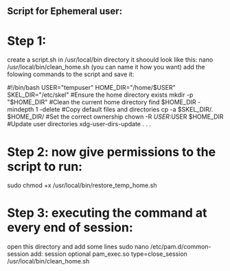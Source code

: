 ## Script for Ephemeral user:
# Step 1:
create a script.sh in /usr/local/bin directory it shoould look like this:
nano /usr/local/bin/clean_home.sh (you can name it how you want)
add the folowing commands to the script and save it:

#!/bin/bash
USER="tempuser"
HOME_DIR="/home/$USER"
SKEL_DIR="/etc/skel"
#Ensure the home directory exists
mkdir -p "$HOME_DIR"
#Clean the current home directory
find $HOME_DIR -mindepth 1 -delete
#Copy default files and directories
cp -a $SKEL_DIR/. $HOME_DIR/
#Set the correct ownership
chown -R $USER:$USER $HOME_DIR
#Update user directories
xdg-user-dirs-update
.
.
.
# Step 2: now give permissions to the script to run:
sudo chmod +x /usr/local/bin/restore_temp_home.sh

# Step 3: executing the command at every end of session:
open this directory and add some lines
sudo nano /etc/pam.d/common-session
add: session optional pam_exec.so type=close_session /usr/local/bin/clean_home.sh






